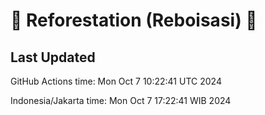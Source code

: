 
# 🌳 Reforestation (Reboisasi) 🌲

## Last Updated

GitHub Actions time: Mon Oct  7 10:22:41 UTC 2024

Indonesia/Jakarta time: Mon Oct  7 17:22:41 WIB 2024

